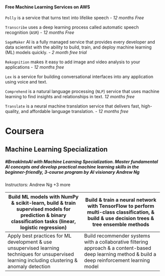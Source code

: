 #### Free Machine Learning Services on AWS

`Polly` is a service that turns text into lifelike speech  - *12 months Free*

`Transcribe` uses a deep learning process called automatic speech recognition (`ASR`) - *12 months Free*

`SageMaker` AI is a fully managed service that provides every developer and data scientist with the ability to build, train, and deploy machine learning (ML) models quickly. - *2 month free trial*

`Rekognition` makes it easy to add image and video analysis to your applications - *12 months free*

`Lex` is a service for building conversational interfaces into any application using voice and text.

`Comprehend` is a natural language processing (`NLP`) service that uses machine learning to find insights and relationships in text. *12 months free*

`Translate` is a neural machine translation service that delivers fast, high-quality, and affordable language translation. - *12 months free*


# Coursera
## Machine Learning Specialization

##### #BreakIntoAI with Machine Learning Specialization. Master fundamental AI concepts and develop practical machine learning skills in the beginner-friendly, 3-course program by AI visionary Andrew Ng
Instructors: Andrew Ng +3 more








| Build ML models with NumPy & scikit-learn, build & train supervised models for prediction & binary classification tasks (linear, logistic regression) | Build & train a neural network with TensorFlow to perform multi-class classification, & build & use decision trees & tree ensemble methods               |
| ----------------------------------------------------------------------------------------------------------------------------------------------------- | -------------------------------------------------------------------------------------------------------------------------------------------------------- |
| Apply best practices for ML development & use unsupervised learning techniques for unsupervised learning including clustering & anomaly detection     | Build recommender systems with a collaborative filtering approach & a content-based deep learning method & build a deep reinforcement learning model<br> |
